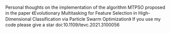 Personal thoughts on the implementation of the algorithm MTPSO proposed in the paper  《Evolutionary Multitasking for Feature Selection in High-Dimensional Classification via Particle Swarm Optimization》
If you use my code please give a star
doi:10.1109/tevc.2021.3100056
